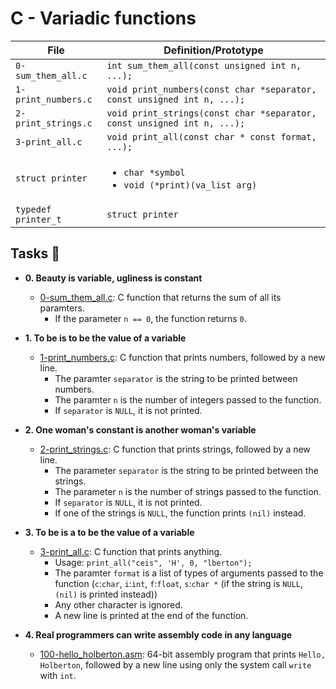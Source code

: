 # C - Variadic functions

| File                | Definition/Prototype                                                    |
| ------------------- | ----------------------------------------------------------------------- |
| `0-sum_them_all.c`  | `int sum_them_all(const unsigned int n, ...);`                          |
| `1-print_numbers.c` | `void print_numbers(const char *separator, const unsigned int n, ...);` |
| `2-print_strings.c` | `void print_strings(const char *separator, const unsigned int n, ...);` |
| `3-print_all.c`     | `void print_all(const char * const format, ...);`                       |
| `struct printer`    | <ul><li>`char *symbol`</li><li>`void (*print)(va_list arg)`</li></ul>   |
| `typedef printer_t` | `struct printer`                                                        |

## Tasks :page_with_curl:

- **0. Beauty is variable, ugliness is constant**

  - [0-sum_them_all.c](./0-sum_them_all.c): C function that returns the sum of
    all its paramters.
    - If the parameter `n == 0`, the function returns `0`.

- **1. To be is to be the value of a variable**

  - [1-print_numbers.c](./1-print_numbers.c): C function that prints numbers,
    followed by a new line.
    - The paramter `separator` is the string to be printed between numbers.
    - The paramter `n` is the number of integers passed to the function.
    - If `separator` is `NULL`, it is not printed.

- **2. One woman's constant is another woman's variable**

  - [2-print_strings.c](./2-print_strings.c): C function that prints strings,
    followed by a new line.
    - The parameter `separator` is the string to be printed between the strings.
    - The parameter `n` is the number of strings passed to the function.
    - If `separator` is `NULL`, it is not printed.
    - If one of the strings is `NULL`, the function prints `(nil)` instead.

- **3. To be is a to be the value of a variable**

  - [3-print_all.c](./3-print_all.c): C function that prints anything.
    - Usage: `print_all("ceis", 'H', 0, "lberton");`
    - The paramter `format` is a list of types of arguments passed to the function
      (`c`:`char`, `i`:`int`, `f`:`float`, `s`:`char *` (if the string is
      `NULL`, `(nil)` is printed instead))
    - Any other character is ignored.
    - A new line is printed at the end of the function.

- **4. Real programmers can write assembly code in any language**
  - [100-hello_holberton.asm](./100-hello_holberton.asm): 64-bit assembly program that
    prints `Hello, Holberton`, followed by a new line using only the system call
    `write` with `int`.
